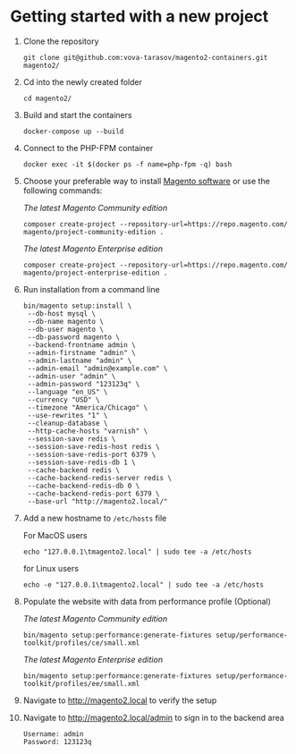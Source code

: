 # Getting started with a new project

1. Clone the repository
    ```
    git clone git@github.com:vova-tarasov/magento2-containers.git magento2/
    ```
2. Cd into the newly created folder
    ```shell script
    cd magento2/
    ``` 
3. Build and start the containers 
    ```shell script
   docker-compose up --build 
    ```
4. Connect to the PHP-FPM container
    ```shell script
   docker exec -it $(docker ps -f name=php-fpm -q) bash
    ```
5. Choose your preferable way to install [Magento software](https://devdocs.magento.com/guides/v2.3/install-gde/bk-install-guide.html) or use the following commands:

   *The latest Magento Community edition*
   ```shell script
   composer create-project --repository-url=https://repo.magento.com/ magento/project-community-edition .
   ```

   *The latest Magento Enterprise edition*
   ```shell script
   composer create-project --repository-url=https://repo.magento.com/ magento/project-enterprise-edition .
   ```

6. Run installation from a command line
    ```shell script
   bin/magento setup:install \
     --db-host mysql \
     --db-name magento \
     --db-user magento \
     --db-password magento \
     --backend-frontname admin \
     --admin-firstname "admin" \
     --admin-lastname "admin" \
     --admin-email "admin@example.com" \
     --admin-user "admin" \
     --admin-password "123123q" \
     --language "en_US" \
     --currency "USD" \
     --timezone "America/Chicago" \
     --use-rewrites "1" \
     --cleanup-database \
     --http-cache-hosts "varnish" \
     --session-save redis \
     --session-save-redis-host redis \
     --session-save-redis-port 6379 \
     --session-save-redis-db 1 \
     --cache-backend redis \
     --cache-backend-redis-server redis \
     --cache-backend-redis-db 0 \
     --cache-backend-redis-port 6379 \
     --base-url "http://magento2.local/"
    ```
7. Add a new hostname to `/etc/hosts` file

    For MacOS users 
   ```shell script
   echo "127.0.0.1\tmagento2.local" | sudo tee -a /etc/hosts 
   ```

    for Linux users
   ```shell script
   echo -e "127.0.0.1\tmagento2.local" | sudo tee -a /etc/hosts 
   ```

8. Populate the website with data from performance profile (Optional)

    *The latest Magento Community edition*
   ```shell script
   bin/magento setup:performance:generate-fixtures setup/performance-toolkit/profiles/ce/small.xml
   ```

    *The latest Magento Enterprise edition*
   ```shell script
   bin/magento setup:performance:generate-fixtures setup/performance-toolkit/profiles/ee/small.xml
   ```

9. Navigate to http://magento2.local to verify the setup

10. Navigate to http://magento2.local/admin to sign in to the backend area
    ```
    Username: admin
    Password: 123123q 
    ```
